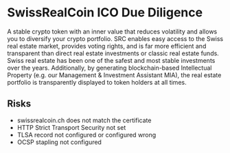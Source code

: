 # SwissRealCoin ICO Due Diligence
A stable crypto token with an inner value that reduces volatility and allows you to diversify your crypto portfolio. SRC enables easy access to the Swiss real estate market, provides voting rights, and is far more efficient and transparent than direct real estate investments or classic real estate funds. Swiss real estate has been one of the safest and most stable investments over the years. Additionally, by generating blockchain-based Intellectual Property (e.g. our Management & Investment Assistant MIA), the real estate portfolio is transparently displayed  to token holders at all times.
## Risks
* swissrealcoin.ch does not match the certificate
* HTTP Strict Transport Security not set
* TLSA record not configured or configured wrong
* OCSP stapling not configured

